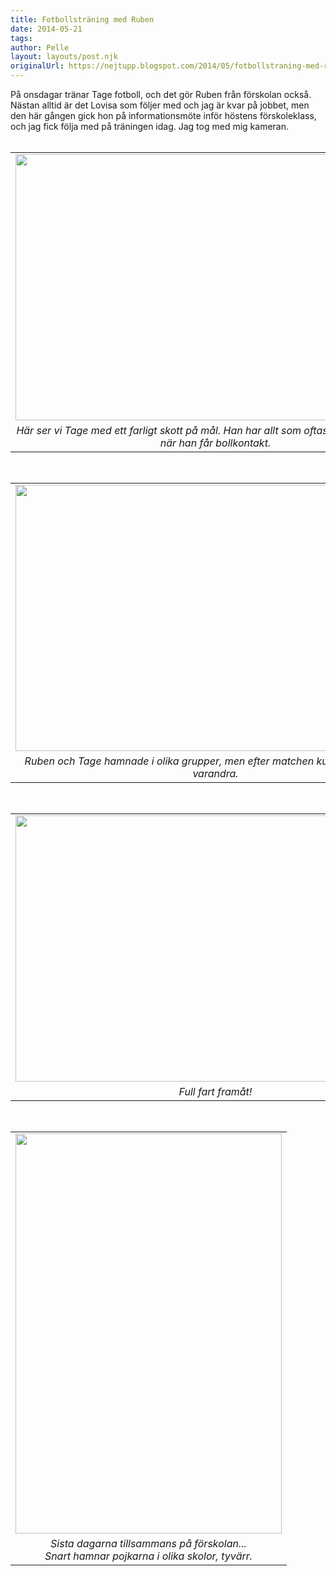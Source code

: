 ```yaml
---
title: Fotbollsträning med Ruben
date: 2014-05-21
tags: 	
author: Pelle
layout: layouts/post.njk
originalUrl: https://nejtupp.blogspot.com/2014/05/fotbollstraning-med-ruben.html
---
```


På onsdagar tränar Tage fotboll, och det gör Ruben från förskolan också. Nästan alltid är det Lovisa som följer med och jag är kvar på jobbet, men den här gången gick hon på informationsmöte inför höstens förskoleklass, och jag fick följa med på träningen idag. Jag tog med mig kameran.<br><br><table align="center" cellpadding="0" cellspacing="0" class="tr-caption-container" style="margin-left: auto; margin-right: auto; text-align: center;"><tbody><tr><td style="text-align: center;"><img src="../../../../img/Fotbollstra%CC%88ning+med+Ruben-PERK6043.jpg" height="426" width="640"></td></tr><tr><td class="tr-caption" style="text-align: center;"><i>Här ser vi Tage med ett farligt skott på mål. Han har allt som oftast tungan rätt i mun när han får bollkontakt.</i></td></tr></tbody></table><br><table align="center" cellpadding="0" cellspacing="0" class="tr-caption-container" style="margin-left: auto; margin-right: auto; text-align: center;"><tbody><tr><td style="text-align: center;"><img src="../../../../img/Fotbollstra%CC%88ning+med+Ruben-PERK6055.jpg" height="426" width="640"></td></tr><tr><td class="tr-caption" style="text-align: center;"><i>Ruben och Tage hamnade i olika grupper, men efter matchen kunde de söka upp varandra.</i></td></tr></tbody></table><br><table align="center" cellpadding="0" cellspacing="0" class="tr-caption-container" style="margin-left: auto; margin-right: auto; text-align: center;"><tbody><tr><td style="text-align: center;"><img src="../../../../img/Fotbollstra%CC%88ning+med+Ruben-PERK6075.jpg" height="426" width="640"></td></tr><tr><td class="tr-caption" style="text-align: center;"><i>Full fart framåt!</i></td></tr></tbody></table><br><table align="center" cellpadding="0" cellspacing="0" class="tr-caption-container" style="margin-left: auto; margin-right: auto; text-align: center;"><tbody><tr><td style="text-align: center;"><img src="../../../../img/Fotbollstra%CC%88ning+med+Ruben-PERK6090.jpg" height="640" width="426"></td></tr><tr><td class="tr-caption" style="text-align: center;"><i>Sista dagarna tillsammans på förskolan... <br>Snart hamnar pojkarna i olika skolor, tyvärr.</i></td></tr></tbody></table><br>
<!-- no comments on this post -->
